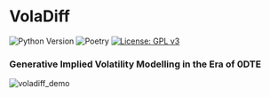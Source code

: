 # VolaDiff

![Python Version](https://img.shields.io/badge/python-3.10%2B-blue?logo=python&logoColor=white)
![Poetry](https://img.shields.io/badge/poetry-1.5-blue?logo=poetry)
[![License: GPL v3](https://img.shields.io/badge/License-GPLv3-blue.svg)](https://www.gnu.org/licenses/gpl-3.0)
### Generative Implied Volatility Modelling in the Era of 0DTE
![voladiff_demo](https://github.com/user-attachments/assets/4fad976a-2660-405d-a208-215abea7dc90)
